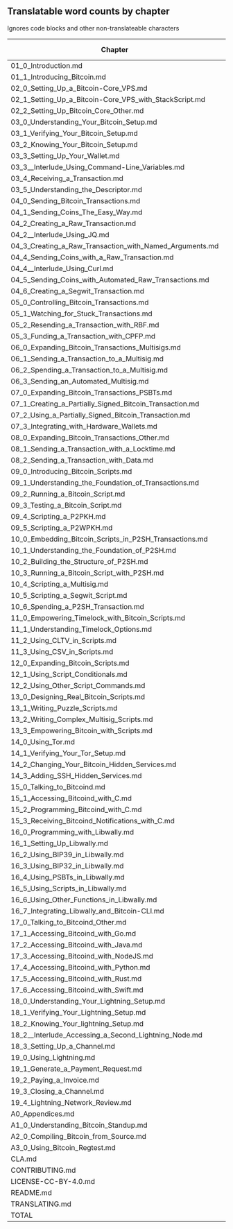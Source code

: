 ## Translatable word counts by chapter

Ignores code blocks and other non-translateable characters

Chapter|Word Count
---|---
01_0_Introduction.md|1144
01_1_Introducing_Bitcoin.md|2735
02_0_Setting_Up_a_Bitcoin-Core_VPS.md|226
02_1_Setting_Up_a_Bitcoin-Core_VPS_with_StackScript.md|2746
02_2_Setting_Up_Bitcoin_Core_Other.md|254
03_0_Understanding_Your_Bitcoin_Setup.md|248
03_1_Verifying_Your_Bitcoin_Setup.md|773
03_2_Knowing_Your_Bitcoin_Setup.md|517
03_3_Setting_Up_Your_Wallet.md|1699
03_3__Interlude_Using_Command-Line_Variables.md|347
03_4_Receiving_a_Transaction.md|1479
03_5_Understanding_the_Descriptor.md|1349
04_0_Sending_Bitcoin_Transactions.md|176
04_1_Sending_Coins_The_Easy_Way.md|1195
04_2_Creating_a_Raw_Transaction.md|1720
04_2__Interlude_Using_JQ.md|1956
04_3_Creating_a_Raw_Transaction_with_Named_Arguments.md|413
04_4_Sending_Coins_with_a_Raw_Transaction.md|1024
04_4__Interlude_Using_Curl.md|1643
04_5_Sending_Coins_with_Automated_Raw_Transactions.md|614
04_6_Creating_a_Segwit_Transaction.md|1172
05_0_Controlling_Bitcoin_Transactions.md|149
05_1_Watching_for_Stuck_Transactions.md|595
05_2_Resending_a_Transaction_with_RBF.md|1372
05_3_Funding_a_Transaction_with_CPFP.md|827
06_0_Expanding_Bitcoin_Transactions_Multisigs.md|155
06_1_Sending_a_Transaction_to_a_Multisig.md|1764
06_2_Spending_a_Transaction_to_a_Multisig.md|1079
06_3_Sending_an_Automated_Multisig.md|613
07_0_Expanding_Bitcoin_Transactions_PSBTs.md|169
07_1_Creating_a_Partially_Signed_Bitcoin_Transaction.md|1470
07_2_Using_a_Partially_Signed_Bitcoin_Transaction.md|1393
07_3_Integrating_with_Hardware_Wallets.md|2150
08_0_Expanding_Bitcoin_Transactions_Other.md|139
08_1_Sending_a_Transaction_with_a_Locktime.md|1483
08_2_Sending_a_Transaction_with_Data.md|580
09_0_Introducing_Bitcoin_Scripts.md|196
09_1_Understanding_the_Foundation_of_Transactions.md|989
09_2_Running_a_Bitcoin_Script.md|863
09_3_Testing_a_Bitcoin_Script.md|1000
09_4_Scripting_a_P2PKH.md|838
09_5_Scripting_a_P2WPKH.md|845
10_0_Embedding_Bitcoin_Scripts_in_P2SH_Transactions.md|170
10_1_Understanding_the_Foundation_of_P2SH.md|1164
10_2_Building_the_Structure_of_P2SH.md|1284
10_3_Running_a_Bitcoin_Script_with_P2SH.md|323
10_4_Scripting_a_Multisig.md|1016
10_5_Scripting_a_Segwit_Script.md|750
10_6_Spending_a_P2SH_Transaction.md|384
11_0_Empowering_Timelock_with_Bitcoin_Scripts.md|108
11_1_Understanding_Timelock_Options.md|557
11_2_Using_CLTV_in_Scripts.md|1197
11_3_Using_CSV_in_Scripts.md|1470
12_0_Expanding_Bitcoin_Scripts.md|99
12_1_Using_Script_Conditionals.md|1120
12_2_Using_Other_Script_Commands.md|407
13_0_Designing_Real_Bitcoin_Scripts.md|116
13_1_Writing_Puzzle_Scripts.md|998
13_2_Writing_Complex_Multisig_Scripts.md|996
13_3_Empowering_Bitcoin_with_Scripts.md|1467
14_0_Using_Tor.md|116
14_1_Verifying_Your_Tor_Setup.md|1568
14_2_Changing_Your_Bitcoin_Hidden_Services.md|434
14_3_Adding_SSH_Hidden_Services.md|330
15_0_Talking_to_Bitcoind.md|254
15_1_Accessing_Bitcoind_with_C.md|1238
15_2_Programming_Bitcoind_with_C.md|1427
15_3_Receiving_Bitcoind_Notifications_with_C.md|650
16_0_Programming_with_Libwally.md|333
16_1_Setting_Up_Libwally.md|559
16_2_Using_BIP39_in_Libwally.md|939
16_3_Using_BIP32_in_Libwally.md|959
16_4_Using_PSBTs_in_Libwally.md|989
16_5_Using_Scripts_in_Libwally.md|785
16_6_Using_Other_Functions_in_Libwally.md|655
16_7_Integrating_Libwally_and_Bitcoin-CLI.md|1380
17_0_Talking_to_Bitcoind_Other.md|286
17_1_Accessing_Bitcoind_with_Go.md|547
17_2_Accessing_Bitcoind_with_Java.md|821
17_3_Accessing_Bitcoind_with_NodeJS.md|393
17_4_Accessing_Bitcoind_with_Python.md|1158
17_5_Accessing_Bitcoind_with_Rust.md|829
17_6_Accessing_Bitcoind_with_Swift.md|1503
18_0_Understanding_Your_Lightning_Setup.md|192
18_1_Verifying_Your_Lightning_Setup.md|1294
18_2_Knowing_Your_lightning_Setup.md|399
18_2__Interlude_Accessing_a_Second_Lightning_Node.md|886
18_3_Setting_Up_a_Channel.md|1173
19_0_Using_Lightning.md|146
19_1_Generate_a_Payment_Request.md|968
19_2_Paying_a_Invoice.md|604
19_3_Closing_a_Channel.md|848
19_4_Lightning_Network_Review.md|626
A0_Appendices.md|112
A1_0_Understanding_Bitcoin_Standup.md|420
A2_0_Compiling_Bitcoin_from_Source.md|412
A3_0_Using_Bitcoin_Regtest.md|980
CLA.md|495
CONTRIBUTING.md|529
LICENSE-CC-BY-4.0.md|2716
README.md|1705
TRANSLATING.md|686
TOTAL|89069
